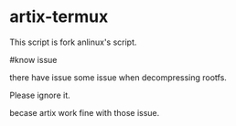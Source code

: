 # artix-termux
This script is fork anlinux's script.

#know issue

there have issue some issue when decompressing rootfs.

Please ignore it.

becase artix work fine with those issue.
